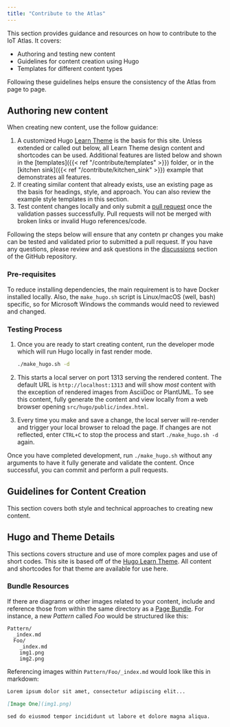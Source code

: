 ```yaml
---
title: "Contribute to the Atlas"
---
```


This section provides guidance and resources on how to contribute to the IoT Atlas. It covers:

- Authoring and testing new content
- Guidelines for content creation using Hugo
- Templates for different content types

Following these guidelines helps ensure the consistency of the Atlas from page to page.

## Authoring new content

When creating new content, use the follow guidance:

1. A customized Hugo [Learn Theme](https://themes.gohugo.io//theme/hugo-theme-learn) is the basis for this site. Unless extended or called out below, all Learn Theme design content and shortcodes can be used. Additional features are listed below and shown in the [templates]({{< ref "/contribute/templates" >}}) folder, or in the [kitchen sink]({{< ref "/contribute/kitchen_sink" >}}) example that demonstrates all features.
1. If creating similar content that already exists, use an existing page as the basis for headings, style, and approach. You can also review the example style templates in this section.
1. Test content changes locally and only submit a [pull request](https://docs.github.com/en/github/collaborating-with-issues-and-pull-requests/about-pull-requests) once the validation passes successfully. Pull requests will not be merged with broken links or invalid Hugo references/code.

Following the steps below will ensure that any contetn pr changes you make can be tested and validated prior to submitted a pull request. If you have any questions, please review and ask questions in the [discussions](https://github.com/aws/iot-atlas/discussions) section of the GitHub repository.

### Pre-requisites

To reduce installing dependencies, the main requirement is to have Docker installed locally. Also, the `make_hugo.sh` script is Linux/macOS (well, bash) specific, so for Microsoft Windows the commands would need to reviewed and changed.

### Testing Process

1. Once you are ready to start creating content, run the developer mode which will run Hugo locally in fast render mode.

   ```bash
   ./make_hugo.sh -d
   ```

1. This starts a local server on port 1313 serving the rendered content. The default URL is `http://localhost:1313` and will show _most_ content with the exception of rendered images from AsciiDoc or PlantUML. To see this content, fully generate the content and view locally from a web browser opening `src/hugo/public/index.html`.
1. Every time you make and save a change, the local server will re-render and trigger your local browser to reload the page. If changes are not reflected, enter `CTRL+C` to stop the process and start `./make_hugo.sh -d` again.

Once you have completed development, run `./make_hugo.sh` without any arguments to have it fully generate and validate the content. Once successful, you can commit and perform a pull requests.

## Guidelines for Content Creation

This section covers both style and technical approaches to creating new content.

## Hugo and Theme Details

This sections covers structure and use of more complex pages and use of short codes. This site is based off of the [Hugo Learn Theme](https://github.com/matcornic/hugo-theme-learn). All content and shortcodes for that theme are available for use here. 

### Bundle Resources

If there are diagrams or other images related to your content, include and reference those from within the same directory as a [Page Bundle](https://gohugo.io/content-management/page-bundles/). For instance, a new _Pattern_ called _Foo_ would be structured like this:

```
Pattern/
  _index.md
  Foo/
    _index.md
    img1.png
    img2.png
```

Referencing images within `Pattern/Foo/_index.md` would look like this in markdown:

```markdown
Lorem ipsum dolor sit amet, consectetur adipiscing elit...

[Image One](img1.png)

sed do eiusmod tempor incididunt ut labore et dolore magna aliqua.


```
